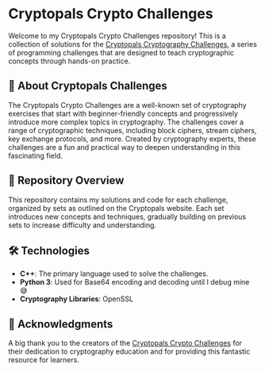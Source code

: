 # Cryptopals Crypto Challenges

Welcome to my Cryptopals Crypto Challenges repository! This is a collection of solutions for the [Cryptopals Cryptography Challenges](https://cryptopals.com/), a series of programming challenges that are designed to teach cryptographic concepts through hands-on practice.

## 📜 About Cryptopals Challenges

The Cryptopals Crypto Challenges are a well-known set of cryptography exercises that start with beginner-friendly concepts and progressively introduce more complex topics in cryptography. The challenges cover a range of cryptographic techniques, including block ciphers, stream ciphers, key exchange protocols, and more. Created by cryptography experts, these challenges are a fun and practical way to deepen understanding in this fascinating field.

## 📌 Repository Overview

This repository contains my solutions and code for each challenge, organized by sets as outlined on the Cryptopals website. Each set introduces new concepts and techniques, gradually building on previous sets to increase difficulty and understanding.

## 🛠 Technologies

- **C++**: The primary language used to solve the challenges.  
- **Python 3**: Used for Base64 encoding and decoding until I debug mine 😅
- **Cryptography Libraries**: OpenSSL

## 📝 Acknowledgments

A big thank you to the creators of the [Cryptopals Crypto Challenges](https://cryptopals.com/) for their dedication to cryptography education and for providing this fantastic resource for learners.

